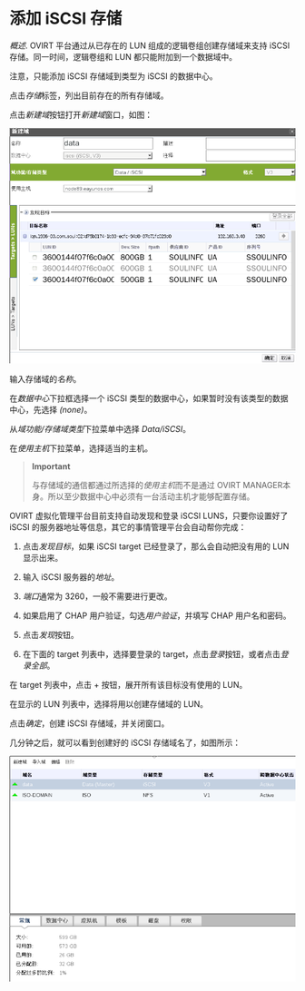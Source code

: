 # 添加 iSCSI 存储

*概述*.
OVIRT 平台通过从已存在的 LUN 组成的逻辑卷组创建存储域来支持 iSCSI
存储。同一时间，逻辑卷组和 LUN 都只能附加到一个数据域中。

注意，只能添加 iSCSI 存储域到类型为 iSCSI 的数据中心。

点击*存储*标签，列出目前存在的所有存储域。

点击*新建域*按钮打开*新建域*窗口，如图：

![添加 iSCSI 存储](../images/storage-add-iscsi.png)

输入存储域的*名称*。

在*数据中心*下拉框选择一个 iSCSI
类型的数据中心，如果暂时没有该类型的数据中心，先选择 *(none)*。

从*域功能/存储域类型*下拉菜单中选择 *Data/iSCSI*。

在*使用主机*下拉菜单，选择适当的主机。

> **Important**
>
> 与存储域的通信都通过所选择的*使用主机*而不是通过 OVIRT
> MANAGER本身。所以至少数据中心中必须有一台活动主机才能够配置存储。

OVIRT 虚拟化管理平台目前支持自动发现和登录 iSCSI LUNS，只要你设置好了
iSCSI 的服务器地址等信息，其它的事情管理平台会自动帮你完成：

1.  点击*发现目标*，如果 iSCSI target 已经登录了，那么会自动把没有用的
    LUN 显示出来。

2.  输入 iSCSI 服务器的*地址*。

3.  *端口*通常为 3260，一般不需要进行更改。

4.  如果启用了 CHAP 用户验证，勾选*用户验证*，并填写 CHAP 用户名和密码。

5.  点击*发现*按钮。

6.  在下面的 target 列表中，选择要登录的
    target，点击*登录*按钮，或者点击*登录全部*。

在 target 列表中，点击 + 按钮，展开所有该目标没有使用的 LUN。

在显示的 LUN 列表中，选择将用以创建存储域的 LUN。

点击*确定*，创建 iSCSI 存储域，并关闭窗口。

几分钟之后，就可以看到创建好的 iSCSI 存储域名了，如图所示：

![完成 iSCSI 存储域的搭建](../images/storage-add-iscsi-done.png)
